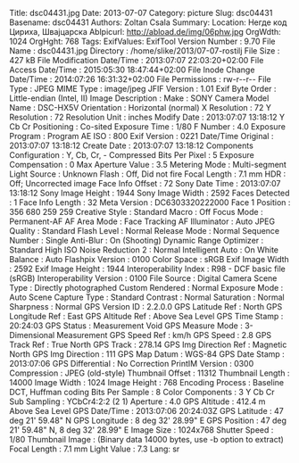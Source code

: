 Title: dsc04431.jpg
Date: 2013-07-07
Category: picture
Slug: dsc04431
Basename: dsc04431
Authors: Zoltan Csala
Summary:
Location: Негде код Цириха, Швајцарска
Ablpicurl: http://abload.de/img/06phw.jpg
OrgWdth: 1024
OrgHght: 768
Tags:
ExifValues: ExifTool Version Number : 9.70
            File Name : dsc04431.jpg
            Directory : /home/slike/2013/07-07-rostilj
            File Size : 427 kB
            File Modification Date/Time : 2013:07:07 22:03:20+02:00
            File Access Date/Time : 2015:05:30 18:47:44+02:00
            File Inode Change Date/Time : 2014:07:26 16:31:32+02:00
            File Permissions : rw-r--r--
            File Type : JPEG
            MIME Type : image/jpeg
            JFIF Version : 1.01
            Exif Byte Order : Little-endian (Intel, II)
            Image Description :
            Make : SONY
            Camera Model Name : DSC-HX5V
            Orientation : Horizontal (normal)
            X Resolution : 72
            Y Resolution : 72
            Resolution Unit : inches
            Modify Date : 2013:07:07 13:18:12
            Y Cb Cr Positioning : Co-sited
            Exposure Time : 1/80
            F Number : 4.0
            Exposure Program : Program AE
            ISO : 800
            Exif Version : 0221
            Date/Time Original : 2013:07:07 13:18:12
            Create Date : 2013:07:07 13:18:12
            Components Configuration : Y, Cb, Cr, -
            Compressed Bits Per Pixel : 5
            Exposure Compensation : 0
            Max Aperture Value : 3.5
            Metering Mode : Multi-segment
            Light Source : Unknown
            Flash : Off, Did not fire
            Focal Length : 7.1 mm
            HDR : Off; Uncorrected image
            Face Info Offset : 72
            Sony Date Time : 2013:07:07 13:18:12
            Sony Image Height : 1944
            Sony Image Width : 2592
            Faces Detected : 1
            Face Info Length : 32
            Meta Version : DC6303320222000
            Face 1 Position : 356 680 259 259
            Creative Style : Standard
            Macro : Off
            Focus Mode : Permanent-AF
            AF Area Mode : Face Tracking
            AF Illuminator : Auto
            JPEG Quality : Standard
            Flash Level : Normal
            Release Mode : Normal
            Sequence Number : Single
            Anti-Blur : On (Shooting)
            Dynamic Range Optimizer : Standard
            High ISO Noise Reduction 2 : Normal
            Intelligent Auto : On
            White Balance : Auto
            Flashpix Version : 0100
            Color Space : sRGB
            Exif Image Width : 2592
            Exif Image Height : 1944
            Interoperability Index : R98 - DCF basic file (sRGB)
            Interoperability Version : 0100
            File Source : Digital Camera
            Scene Type : Directly photographed
            Custom Rendered : Normal
            Exposure Mode : Auto
            Scene Capture Type : Standard
            Contrast : Normal
            Saturation : Normal
            Sharpness : Normal
            GPS Version ID : 2.2.0.0
            GPS Latitude Ref : North
            GPS Longitude Ref : East
            GPS Altitude Ref : Above Sea Level
            GPS Time Stamp : 20:24:03
            GPS Status : Measurement Void
            GPS Measure Mode : 3-Dimensional Measurement
            GPS Speed Ref : km/h
            GPS Speed : 2.8
            GPS Track Ref : True North
            GPS Track : 278.14
            GPS Img Direction Ref : Magnetic North
            GPS Img Direction : 111
            GPS Map Datum : WGS-84
            GPS Date Stamp : 2013:07:06
            GPS Differential : No Correction
            PrintIM Version : 0300
            Compression : JPEG (old-style)
            Thumbnail Offset : 11312
            Thumbnail Length : 14000
            Image Width : 1024
            Image Height : 768
            Encoding Process : Baseline DCT, Huffman coding
            Bits Per Sample : 8
            Color Components : 3
            Y Cb Cr Sub Sampling : YCbCr4:2:2 (2 1)
            Aperture : 4.0
            GPS Altitude : 412.4 m Above Sea Level
            GPS Date/Time : 2013:07:06 20:24:03Z
            GPS Latitude : 47 deg 21' 59.48" N
            GPS Longitude : 8 deg 32' 28.99" E
            GPS Position : 47 deg 21' 59.48" N, 8 deg 32' 28.99" E
            Image Size : 1024x768
            Shutter Speed : 1/80
            Thumbnail Image : (Binary data 14000 bytes, use -b option to extract)
            Focal Length : 7.1 mm
            Light Value : 7.3
Lang: sr

